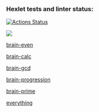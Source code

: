 ### Hexlet tests and linter status:
[![Actions Status](https://github.com/susemaa/frontend-project-44/workflows/hexlet-check/badge.svg)](https://github.com/susemaa/frontend-project-44/actions)

<a href="https://codeclimate.com/github/codeclimate/codeclimate/maintainability"><img src="https://api.codeclimate.com/v1/badges/a99a88d28ad37a79dbf6/maintainability" /></a>

<a href="https://asciinema.org/a/589895">brain-even</a>

<a href="https://asciinema.org/a/589894">brain-calc</a>

<a href="https://asciinema.org/a/589959">brain-gcd</a>

<a href="https://asciinema.org/a/589982">brain-progression</a>

<a href="https://asciinema.org/a/589994">brain-prime</a>

<a href="https://asciinema.org/a/590019">everything</a>
